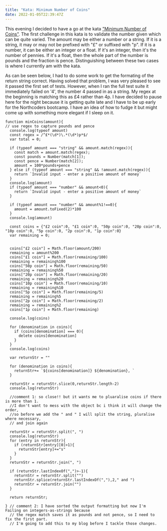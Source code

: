 ```yaml
---
title: "Kata: Minimum Number of Coins"
date: 2022-01-05T22:39:47Z
---
```

This evening I decided to have a go at the kata ["Minimum Number of Coins"][a_src]. The first challenge in this kata is to validate the number given
which can be quite varied. The amount may be either a number or a string. If it is a string, it may or may not be prefixed with "£" or suffixed with "p". 
If it is a number, it can be either an integer or a float. If it's an integer, then it's the number of pennies. If it's a float, then the whole part of
the number is pounds and the fraction is pence. Distinguishing between these two cases is where I currently am with the kata.

As can be seen below, I had to do some work to get the formating of the return string correct. Having solved that problem, I was very pleased to see it 
passed the first set of tests. However, when I ran the full test suite it immediately failed on '4', the number 4 passed in as a string. My regex at the 
beginning is matching this as £4 rather than 4p. I have decided to pause here for the night because it is getting quite late and I have to be up early for
the Northcoders bootcamp. I have an idea of how to fudge it but might come up with something more elegant if I sleep on it.

[a_src]:https://www.codewars.com/kata/557f138eb472f5caa7000062
```
function minCoins(amount){
// use regex to capture pounds and pence
  console.log(typeof amount)
  const regex = /^£*(\d*)\.*(\d*)p*$/
  var total = 0;

  if (typeof amount === "string" && amount.match(regex)){  
    const match = amount.match(regex);
    const pounds = Number(match[1]);
    const pence = Number(match[2]);
    amount = 100*pounds+pence 
  } else if (typeof amount === "string" && !amount.match(regex)){
    return `Invalid input - enter a positive amount of money`
  }
  console.log(amount)
  if (typeof amount === "number" && amount<0){
    return `Invalid input - enter a positive amount of money`
  }
      
  if (typeof amount === "number" && amount%1!==0){    
    amount = amount.toFixed(2)*100
  }
  console.log(amount)

  const coins = {"£2 coin":0, "£1 coin":0, "50p coin":0, "20p coin":0, "10p coin":0, "5p coin":0, "2p coin":0, "1p coin":0}
  var remaining = 0;
  

  coins["£2 coin"] = Math.floor(amount/200)
  remaining = amount%200
  coins["£1 coin"] = Math.floor(remaining/100)
  remaining = remaining%100
  coins["50p coin"] = Math.floor(remaining/50)
  remaining = remaining%50
  coins["20p coin"] = Math.floor(remaining/20)
  remaining = remaining%20
  coins["10p coin"] = Math.floor(remaining/10)
  remaining = remaining%10
  coins["5p coin"] = Math.floor(remaining/5)
  remaining = remaining%5
  coins["2p coin"] = Math.floor(remaining/2)
  remaining = remaining%2
  coins["1p coin"] = Math.floor(remaining)
  
  console.log(coins)
  
  for (denomination in coins){
    if (coins[denomination] === 0){
      delete coins[denomination]
    }
  }
  console.log(coins)
  
  var returnStr = ""
  
  for (denomination in coins){
    returnStr+= `${coins[denomination]} ${denomination}, `
  }
  
  returnStr = returnStr.slice(0,returnStr.length-2)
  console.log(returnStr)
  
  //comment 1: so close!! but it wants me to pluaralise coins if there is more than 1.
  //I don't want to mess with the object bc i think it will change the order, 
  //so before we add the " and " I will split the string, pluralise where necessary,
  // and join again
  
  returnStr = returnStr.split(", ")
  console.log(returnStr)
  for (entry in returnStr){
    if (returnStr[entry][0]>1){
      returnStr[entry]+="s"
    }
  }
  returnStr = returnStr.join(", ")
  
  if (returnStr.lastIndexOf(",")>-1){
    returnStr = returnStr.split("")
    returnStr.splice(returnStr.lastIndexOf(","),2," and ")
    returnStr = returnStr.join("")
  }
   
  return returnStr;
  
} // comment 2: I have sorted the output formatting but now I'm Failing on integers-as-strings because 
  // the regex match saves it as pounds and not pence, so I need to fix the first part.
  // I'm going to add this to my blog before I tackle those changes.
```
